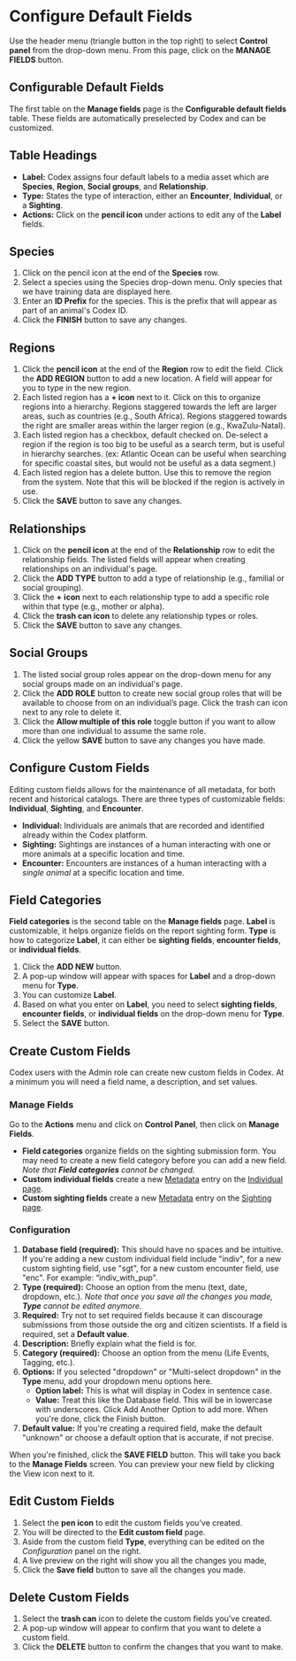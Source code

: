 # Configure Default Fields

Use the header menu (triangle button in the top right) to select **Control panel** from the drop-down menu. From this page, click on the **MANAGE FIELDS** button.

## Configurable Default Fields

The first table on the **Manage fields** page is the **Configurable default fields** table. These fields are automatically preselected by Codex and can be customized.

## Table Headings

* **Label:** Codex assigns four default labels to a media asset which are **Species**, **Region**, **Social groups**, and **Relationship**.
* **Type:** States the type of interaction, either an **Encounter**, **Individual**, or a **Sighting**.
* **Actions:** Click on the **pencil icon** under actions to edit any of the **Label** fields.

## Species

1. Click on the pencil icon at the end of the **Species** row.
2. Select a species using the Species drop-down menu. Only species that we have training data are displayed here.
3. Enter an **ID Prefix** for the species. This is the prefix that will appear as part of an animal's Codex ID.
4. Click the **FINISH** button to save any changes.

## Regions

1. Click the **pencil icon** at the end of the **Region** row to edit the field. Click the **ADD REGION** button to add a new location. A field will appear for you to type in the new region.
2. Each listed region has a **+ icon** next to it. Click on this to organize regions into a hierarchy. Regions staggered towards the left are larger areas, such as countries (e.g., South Africa). Regions staggered towards the right are smaller areas within the larger region (e.g., KwaZulu-Natal).
3. Each listed region has a checkbox, default checked on. De-select a region if the region is too big to be useful as a search term, but is useful in hierarchy searches. (ex: Atlantic Ocean can be useful when searching for specific coastal sites, but would not be useful as a data segment.)
4. Each listed region has a delete button. Use this to remove the region from the system. Note that this will be blocked if the region is actively in use.
5. Click the **SAVE** button to save any changes.

## Relationships

1. Click on the **pencil icon** at the end of the **Relationship** row to edit the relationship fields. The listed fields will appear when creating relationships on an individual's page.
2. Click the **ADD TYPE** button to add a type of relationship (e.g., familial or social grouping).
3. Click the **+** **icon** next to each relationship type to add a specific role within that type (e.g., mother or alpha).
4. Click the **trash can icon** to delete any relationship types or roles.
5. Click the **SAVE** button to save any changes.

## Social Groups

1. The listed social group roles appear on the drop-down menu for any social groups made on an individual's page.
2. Click the **ADD ROLE** button to create new social group roles that will be available to choose from on an individual’s page. Click the trash can icon next to any role to delete it.
3. Click the **Allow multiple of this role** toggle button if you want to allow more than one individual to assume the same role.
4. Click the yellow **SAVE** button to save any changes you have made.

## Configure Custom Fields

Editing custom fields allows for the maintenance of all metadata, for both recent and historical catalogs. There are three types of customizable fields: **Individual**, **Sighting**, and **Encounter**.

* **Individual:** Individuals are animals that are recorded and identified already within the Codex platform.
* **Sighting:** Sightings are instances of a human interacting with one or more animals at a specific location and time.
* **Encounter:** Encounters are instances of a human interacting with a *single animal* at a specific location and time.

## **Field Categories**

**Field categories** is the second table on the **Manage fields** page. **Label** is customizable, it helps organize fields on the report sighting form. **Type** is how to categorize **Label**, it can either be **sighting fields**, **encounter fields**, or **individual fields**.

1. Click the **ADD NEW** button.
2. A pop-up window will appear with spaces for **Label** and a drop-down menu for **Type**.
3. You can customize **Label**.
4. Based on what you enter on **Label**, you need to select **sighting fields**, **encounter fields**, or **individual fields** on the drop-down menu for **Type**.
5. Select the **SAVE** button.

## Create Custom Fields

Codex users with the Admin role can create new custom fields in Codex. At a minimum you will need a field name, a description, and set values.

### Manage Fields

Go to the **Actions** menu and click on **Control Panel**, then click on **Manage Fields**.

* **Field categories** organize fields on the sighting submission form. You may need to create a new field category before you can add a new field. *Note that **Field categories** cannot be changed.*
* **Custom individual fields** create a new [Metadata](../../data/individual-page.md#metadata-for-your-individual) entry on the [Individual page](../../data/individual-page.md).
* **Custom sighting fields** create a new [Metadata](../../data/sighting-page.md#metadata) entry on the [Sighting page](../../data/sighting-page.md).

### Configuration

1. **Database field (required):** This should have no spaces and be intuitive. If you're adding a new custom individual field include "indiv", for a new custom sighting field, use "sgt", for a new custom encounter field, use "enc". For example: “indiv\_with\_pup".
2. **Type (required):** Choose an option from the menu (text, date, dropdown, etc.). *Note that once you save all the changes you made, **Type** cannot be edited anymore.*
3. **Required:** Try not to set required fields because it can discourage submissions from those outside the org and citizen scientists. If a field is required, set a **Default value**.
4. **Description:** Briefly explain what the field is for.
5. **Category (required):** Choose an option from the menu (Life Events, Tagging, etc.).
6. **Options:** If you selected "dropdown" or "Multi-select dropdown" in the **Type** menu, add your dropdown menu options here.
    * **Option label:** This is what will display in Codex in sentence case.
    * **Value:** Treat this like the Database field. This will be in lowercase with underscores. Click Add Another Option to add more. When you're done, click the Finish button.
7. **Default value:** If you're creating a required field, make the default "unknown" or choose a default option that is accurate, if not precise.

When you're finished, click the **SAVE FIELD** button. This will take you back to the **Manage Fields** screen. You can preview your new field by clicking the View icon next to it.

## Edit Custom Fields

1. Select the **pen icon** to edit the custom fields you’ve created.
2. You will be directed to the **Edit custom field** page.
3. Aside from the custom field **Type**, everything can be edited on the *Configuration* panel on the right.
4. A live preview on the right will show you all the changes you made,
5. Click the **Save field** button to save all the changes you made.

## Delete Custom Fields

1. Select the **trash can** icon to delete the custom fields you’ve created.
2. A pop-up window will appear to confirm that you want to delete a custom field.
3. Click the **DELETE** button to confirm the changes that you want to make.